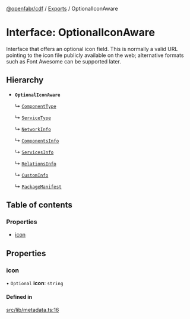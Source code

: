 [@openfabr/cdf](../README.md) / [Exports](../modules.md) / OptionalIconAware

# Interface: OptionalIconAware

Interface that offers an optional icon field.
This is normally a valid URL pointing to the icon file publicly available on the web; alternative formats such as Font Awesome can be supported later.

## Hierarchy

- **`OptionalIconAware`**

  ↳ [`ComponentType`](ComponentType.md)

  ↳ [`ServiceType`](ServiceType.md)

  ↳ [`NetworkInfo`](NetworkInfo.md)

  ↳ [`ComponentsInfo`](ComponentsInfo.md)

  ↳ [`ServicesInfo`](ServicesInfo.md)

  ↳ [`RelationsInfo`](RelationsInfo.md)

  ↳ [`CustomInfo`](CustomInfo.md)

  ↳ [`PackageManifest`](PackageManifest.md)

## Table of contents

### Properties

- [icon](OptionalIconAware.md#icon)

## Properties

### icon

• `Optional` **icon**: `string`

#### Defined in

[src/lib/metadata.ts:16](https://github.com/openfabr/cdf/blob/e70ef03/core/typescript/src/lib/metadata.ts#L16)

